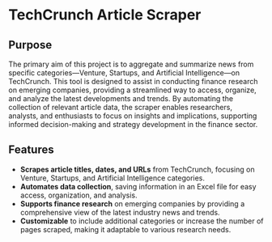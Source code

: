 # TechCrunch Article Scraper

## Purpose

The primary aim of this project is to aggregate and summarize news from specific categories—Venture, Startups, and Artificial Intelligence—on TechCrunch. This tool is designed to assist in conducting finance research on emerging companies, providing a streamlined way to access, organize, and analyze the latest developments and trends. By automating the collection of relevant article data, the scraper enables researchers, analysts, and enthusiasts to focus on insights and implications, supporting informed decision-making and strategy development in the finance sector.

## Features

- **Scrapes article titles, dates, and URLs** from TechCrunch, focusing on Venture, Startups, and Artificial Intelligence categories.
- **Automates data collection**, saving information in an Excel file for easy access, organization, and analysis.
- **Supports finance research** on emerging companies by providing a comprehensive view of the latest industry news and trends.
- **Customizable** to include additional categories or increase the number of pages scraped, making it adaptable to various research needs.
